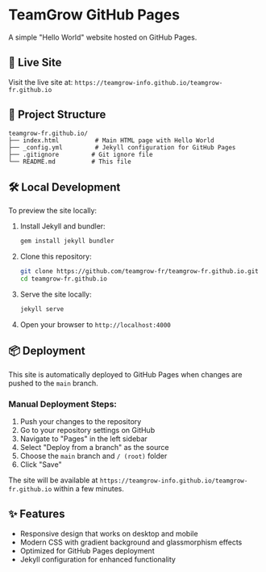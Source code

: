 # TeamGrow GitHub Pages

A simple "Hello World" website hosted on GitHub Pages.

## 🚀 Live Site

Visit the live site at: `https://teamgrow-info.github.io/teamgrow-fr.github.io`

## 📁 Project Structure

```
teamgrow-fr.github.io/
├── index.html          # Main HTML page with Hello World
├── _config.yml         # Jekyll configuration for GitHub Pages
├── .gitignore         # Git ignore file
└── README.md          # This file
```

## 🛠️ Local Development

To preview the site locally:

1. Install Jekyll and bundler:
   ```bash
   gem install jekyll bundler
   ```

2. Clone this repository:
   ```bash
   git clone https://github.com/teamgrow-fr/teamgrow-fr.github.io.git
   cd teamgrow-fr.github.io
   ```

3. Serve the site locally:
   ```bash
   jekyll serve
   ```

4. Open your browser to `http://localhost:4000`

## 📦 Deployment

This site is automatically deployed to GitHub Pages when changes are pushed to the `main` branch.

### Manual Deployment Steps:

1. Push your changes to the repository
2. Go to your repository settings on GitHub
3. Navigate to "Pages" in the left sidebar
4. Select "Deploy from a branch" as the source
5. Choose the `main` branch and `/ (root)` folder
6. Click "Save"

The site will be available at `https://teamgrow-info.github.io/teamgrow-fr.github.io` within a few minutes.

## ✨ Features

- Responsive design that works on desktop and mobile
- Modern CSS with gradient background and glassmorphism effects
- Optimized for GitHub Pages deployment
- Jekyll configuration for enhanced functionality
